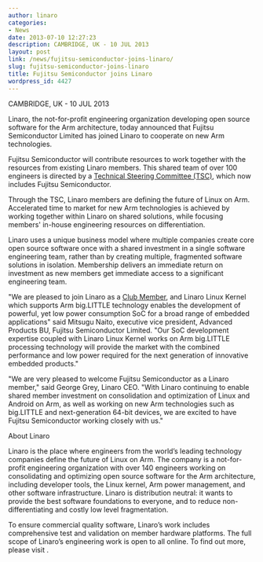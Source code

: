 ```yaml
---
author: linaro
categories:
- News
date: 2013-07-10 12:27:23
description: CAMBRIDGE, UK - 10 JUL 2013
layout: post
link: /news/fujitsu-semiconductor-joins-linaro/
slug: fujitsu-semiconductor-joins-linaro
title: Fujitsu Semiconductor joins Linaro
wordpress_id: 4427
---
```


CAMBRIDGE, UK - 10 JUL 2013

Linaro, the not-for-profit engineering organization developing open source software for the Arm architecture, today announced that Fujitsu Semiconductor Limited has joined Linaro to cooperate on new Arm technologies.

Fujitsu Semiconductor will contribute resources to work together with the resources from existing Linaro members. This shared team of over 100 engineers is directed by a [Technical Steering Committee (TSC)](/about/team/), which now includes Fujitsu Semiconductor.

Through the TSC, Linaro members are defining the future of Linux on Arm. Accelerated time to market for new Arm technologies is achieved by working together within Linaro on shared solutions, while focusing members' in-house engineering resources on differentiation.

Linaro uses a unique business model where multiple companies create core open source software once with a shared investment in a single software engineering team, rather than by creating multiple, fragmented software solutions in isolation. Membership delivers an immediate return on investment as new members get immediate access to a significant engineering team.

"We are pleased to join Linaro as a [Club Member](/membership/), and Linaro Linux Kernel which supports Arm big.LITTLE technology enables the development of powerful, yet low power consumption SoC for a broad range of embedded applications" said Mitsugu Naito, executive vice president, Advanced Products BU, Fujitsu Semiconductor Limited. "Our SoC development expertise coupled with Linaro Linux Kernel works on Arm big.LITTLE processing technology will provide the market with the combined performance and low power required for the next generation of innovative embedded products."

"We are very pleased to welcome Fujitsu Semiconductor as a Linaro member," said George Grey, Linaro CEO. "With Linaro continuing to enable shared member investment on consolidation and optimization of Linux and Android on Arm, as well as working on new Arm technologies such as big.LITTLE and next-generation 64-bit devices, we are excited to have Fujitsu Semiconductor working closely with us."

About Linaro

Linaro is the place where engineers from the world’s leading technology companies define the future of Linux on Arm. The company is a not-for-profit engineering organization with over 140 engineers working on consolidating and optimizing open source software for the Arm architecture, including developer tools, the Linux kernel, Arm power management, and other software infrastructure. Linaro is distribution neutral: it wants to provide the best software foundations to everyone, and to reduce non-differentiating and costly low level fragmentation.

To ensure commercial quality software, Linaro’s work includes comprehensive test and validation on member hardware platforms. The full scope of Linaro’s engineering work is open to all online. To find out more, please visit .
